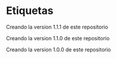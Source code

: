 # Etiquetas

Creando la version 1.1.1 de este repositorio

Creando la version 1.1.0 de este repositorio

Creando la version 1.0.0 de este repositorio
